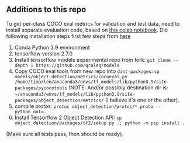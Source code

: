 ## Additions to this repo

To get per-class COCO eval metrics for validation and test data, need to install separate evaluation code, based on [this colab notebook](https://colab.research.google.com/drive/1h9fJm6D6VhGpJqpCxOklEWmtH-luLtCM?usp=sharing#scrollTo=U7wVe_nICeWa). Did following installation steps first few steps from [here](https://tensorflow-object-detection-api-tutorial.readthedocs.io/en/latest/install.html)

1. Conda Python 3.9 environment
2. tensorflow version 2.7.0
3. Install tensorflow models experimental repo from fork: `git clone --depth 1 https://github.com/qraleq/models`
4. Copy COCO eval tools from new repo into `dist-packages`: `cp models/object_detection/metrics/cocoeval.py /home/timarlen/anaconda3/envs/tf_models/lib/python3.9/site-packages/pycocotools`
(NOTE: And/or possibly destination dir is: `~/anaconda3/envs/tf_models/lib/python3.9/site-packages/object_detection/metrics/` (I believe it's one or the other).
5. compile protos: `protoc object_detection/protos/*.proto --python_out=.`
6. Install Tensorflow 2 Object Detection API: `cp object_detection/packages/tf2/setup.py .; python -m pip install .`

(Make sure all tests pass, then should be ready).
